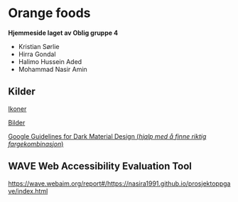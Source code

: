 # Orange foods

**Hjemmeside laget av Oblig gruppe 4**

- Kristian Sørlie
- Hirra Gondal
- Halimo Hussein Aded
- Mohammad Nasir Amin


## Kilder

[Ikoner](https://icons8.com/) 

[Bilder](https://unsplash.com/)

[Google Guidelines for Dark Material Design (*hjalp med å finne riktig fargekombinasjon*)](https://material.io/design/color/dark-theme.html)


## WAVE Web Accessibility Evaluation Tool

https://wave.webaim.org/report#/https://nasira1991.github.io/prosjektoppgave/index.html



